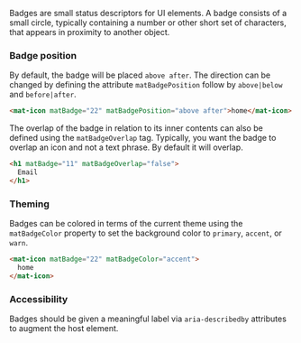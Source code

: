 Badges are small status descriptors for UI elements. A badge consists of a small circle, 
typically containing a number or other short set of characters, that appears in proximity to another object.

### Badge position
By default, the badge will be placed `above after`. The direction can be changed by defining
the attribute `matBadgePosition` follow by `above|below` and `before|after`.

```html
<mat-icon matBadge="22" matBadgePosition="above after">home</mat-icon>
```

The overlap of the badge in relation to its inner contents can also be defined
using the `matBadgeOverlap` tag. Typically, you want the badge to overlap an icon and not
a text phrase. By default it will overlap.

```html
<h1 matBadge="11" matBadgeOverlap="false">
  Email
</h1>
```

### Theming
Badges can be colored in terms of the current theme using the `matBadgeColor` property to set the
background color to `primary`, `accent`, or `warn`.

```html
<mat-icon matBadge="22" matBadgeColor="accent">
  home
</mat-icon>
```

### Accessibility
Badges should be given a meaningful label via `aria-describedby` attributes to augment the host element.